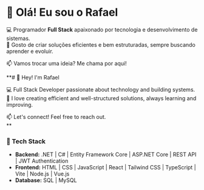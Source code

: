 # 👋 Olá! Eu sou o Rafael  

💻 Programador **Full Stack** apaixonado por tecnologia e desenvolvimento de sistemas.  
🚀 Gosto de criar soluções eficientes e bem estruturadas, sempre buscando aprender e evoluir.  

📫 Vamos trocar uma ideia? Me chama por aqui!  

**# 👋 Hey! I'm Rafael  

💻 Full Stack Developer passionate about technology and building systems.  
🚀 I love creating efficient and well-structured solutions, always learning and improving.  

📫 Let's connect! Feel free to reach out.  
**

### 🔧 Tech Stack  
- **Backend:** .NET | C# | Entity Framework Core | ASP.NET Core | REST API | JWT Authentication  
- **Frontend:** HTML | CSS | JavaScript | React | Tailwind CSS | TypeScript | Vite | Node.js | Vue.js
- **Database:** SQL | MySQL  

